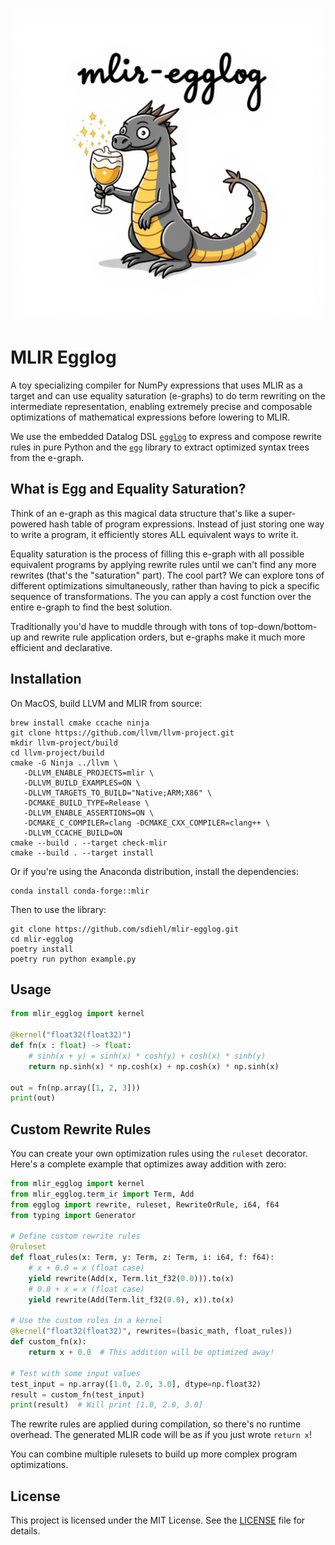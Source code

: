<p align="center">
    <img src=".github/logo.jpeg" width="500px" alt="mlir-egglog">
</p>

# MLIR Egglog

A toy specializing compiler for NumPy expressions that uses MLIR as a target and can use equality saturation (e-graphs) to do term rewriting on the intermediate representation, enabling extremely precise and composable optimizations of mathematical expressions before lowering to MLIR.

We use the embedded Datalog DSL [`egglog`](https://github.com/egraphs-good/egglog) to express and compose rewrite rules in pure Python and the [`egg`](https://docs.rs/egg/latest/egg/) library to extract optimized syntax trees from the e-graph.

## What is Egg and Equality Saturation?

Think of an e-graph as this magical data structure that's like a super-powered hash table of program expressions. Instead of just storing one way to write a program, it efficiently stores ALL equivalent ways to write it.

Equality saturation is the process of filling this e-graph with all possible equivalent programs by applying rewrite rules until we can't find any more rewrites (that's the "saturation" part). The cool part? We can explore tons of different optimizations simultaneously, rather than having to pick a specific sequence of transformations. The you can apply a cost function over the entire e-graph to find the best solution. 

Traditionally you'd have to muddle through with tons of top-down/bottom-up and rewrite rule application orders, but e-graphs make it much more efficient and declarative.

## Installation

On MacOS, build LLVM and MLIR from source:

```shell
brew install cmake ccache ninja
git clone https://github.com/llvm/llvm-project.git
mkdir llvm-project/build
cd llvm-project/build
cmake -G Ninja ../llvm \
   -DLLVM_ENABLE_PROJECTS=mlir \
   -DLLVM_BUILD_EXAMPLES=ON \
   -DLLVM_TARGETS_TO_BUILD="Native;ARM;X86" \
   -DCMAKE_BUILD_TYPE=Release \
   -DLLVM_ENABLE_ASSERTIONS=ON \
   -DCMAKE_C_COMPILER=clang -DCMAKE_CXX_COMPILER=clang++ \
   -DLLVM_CCACHE_BUILD=ON
cmake --build . --target check-mlir
cmake --build . --target install
```

Or if you're using the Anaconda distribution, install the dependencies:

```shell
conda install conda-forge::mlir
```

Then to use the library:

```shell
git clone https://github.com/sdiehl/mlir-egglog.git
cd mlir-egglog
poetry install
poetry run python example.py
```

## Usage

```python
from mlir_egglog import kernel

@kernel("float32(float32)")
def fn(x : float) -> float:
    # sinh(x + y) = sinh(x) * cosh(y) + cosh(x) * sinh(y)
    return np.sinh(x) * np.cosh(x) + np.cosh(x) * np.sinh(x)

out = fn(np.array([1, 2, 3]))
print(out)
```

## Custom Rewrite Rules

You can create your own optimization rules using the `ruleset` decorator. Here's a complete example that optimizes away addition with zero:

```python
from mlir_egglog import kernel
from mlir_egglog.term_ir import Term, Add
from egglog import rewrite, ruleset, RewriteOrRule, i64, f64
from typing import Generator

# Define custom rewrite rules
@ruleset
def float_rules(x: Term, y: Term, z: Term, i: i64, f: f64):
    # x + 0.0 = x (float case)
    yield rewrite(Add(x, Term.lit_f32(0.0))).to(x)
    # 0.0 + x = x (float case)
    yield rewrite(Add(Term.lit_f32(0.0), x)).to(x)

# Use the custom rules in a kernel
@kernel("float32(float32)", rewrites=(basic_math, float_rules))
def custom_fn(x):
    return x + 0.0  # This addition will be optimized away!

# Test with some input values
test_input = np.array([1.0, 2.0, 3.0], dtype=np.float32)
result = custom_fn(test_input)
print(result)  # Will print [1.0, 2.0, 3.0]
```

The rewrite rules are applied during compilation, so there's no runtime overhead. The generated MLIR code will be as if you just wrote `return x`!

You can combine multiple rulesets to build up more complex program optimizations.

## License

This project is licensed under the MIT License. See the [LICENSE](LICENSE) file for details.
